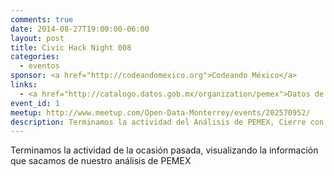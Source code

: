 ```yaml
---
comments: true
date: 2014-08-27T19:00:00-06:00
layout: post
title: Civic Hack Night 008
categories:
  - eventos
sponsor: <a href="http://codeandomexico.org">Codeando México</a>
links:
  - <a href="http://catalogo.datos.gob.mx/organization/pemex">Datos de PEMEX</a>
event_id: 1
meetup: http://www.meetup.com/Open-Data-Monterrey/events/202570952/
description: Terminamos la actividad del Análisis de PEMEX, Cierre con broche de oro (:
---
```


Terminamos la actividad de la ocasión pasada, visualizando la información que sacamos de nuestro análisis de PEMEX